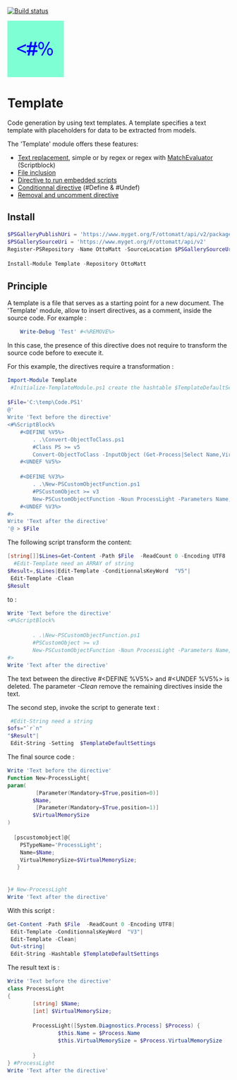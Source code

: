 [![Build status](https://ci.appveyor.com/api/projects/status/at6ayshrya5d3fgg?svg=true)](https://ci.appveyor.com/project/LaurentDardenne/template)

![Logo](https://raw.githubusercontent.com/LaurentDardenne/Template/master/Assets/Template.png)

# Template
Code generation by using text templates.
A template specifies a text template with placeholders for data to be extracted from models.

The 'Template' module offers these features:
 * [Text replacement](https://github.com/LaurentDardenne/Template/wiki/Text-replacement), simple or by regex or regex with [MatchEvaluator](https://msdn.microsoft.com/en-us/library/system.text.regularexpressions.matchevaluator(v=vs.110).aspx) (Scriptblock)
 * [File inclusion](https://github.com/LaurentDardenne/Template/wiki/File-inclusion)
 * [Directive to run embedded scripts](https://github.com/LaurentDardenne/Template/wiki/Directive-to-run-embedded-scripts)
 * [Conditionnal directive](https://github.com/LaurentDardenne/Template/wiki/Conditionnal-directives) (#Define & #Undef)
 * [Removal and uncomment directive](https://github.com/LaurentDardenne/Template/wiki/Removal-and-uncomment-directive)

## Install
```powershell
$PSGalleryPublishUri = 'https://www.myget.org/F/ottomatt/api/v2/package'
$PSGallerySourceUri = 'https://www.myget.org/F/ottomatt/api/v2'
Register-PSRepository -Name OttoMatt -SourceLocation $PSGallerySourceUri -PublishLocation $PSGalleryPublishUri #-InstallationPolicy Trusted

Install-Module Template -Repository OttoMatt
```
## Principle
A template is a file that serves as a starting point for a new document.
The 'Template' module, allow to insert directives, as a comment, inside the source code.
For example :
```Powershell
    Write-Debug 'Test' #<%REMOVE%>
```
In this case, the presence of this directive does not require to transform the source code before to execute it.

For this example, the directives require a transformation :
```Powershell
Import-Module Template
 #Initialize-TemplateModule.ps1 create the hashtable $TemplateDefaultSettings

$File='C:\temp\Code.PS1'
@'
Write 'Text before the directive'
<#%ScriptBlock%
    #<DEFINE %V5%>
        . .\Convert-ObjectToClass.ps1
        #Class PS >= v5
        Convert-ObjectToClass -InputObject (Get-Process|Select Name,VirtualMemorySize -First 1)
    #<UNDEF %V5%>

    #<DEFINE %V3%>
        . .\New-PSCustomObjectFunction.ps1
        #PSCustomObject >= v3
        New-PSCustomObjectFunction -Noun ProcessLight -Parameters Name,VirtualMemorySize -AsFunction
    #<UNDEF %V3%>
#>
Write 'Text after the directive'
'@ > $File
```
The following script transform the content:
```Powershell
[string[]]$Lines=Get-Content -Path $File  -ReadCount 0 -Encoding UTF8
  #Edit-Template need an ARRAY of string
$Result=,$Lines|Edit-Template -ConditionnalsKeyWord  "V5"|
 Edit-Template -Clean
$Result
```
to :
```Powershell
Write 'Text before the directive'
<#%ScriptBlock%

        . .\New-PSCustomObjectFunction.ps1
        #PSCustomObject >= v3
        New-PSCustomObjectFunction -Noun ProcessLight -Parameters Name,VirtualMemorySize -File
#>
Write 'Text after the directive'
```
The text between the directive \#&lt;DEFINE %V5%&gt; and \#&lt;UNDEF %V5%&gt; is deleted.
The parameter _*-Clean*_ remove the remaining directives inside the text.

The second step, invoke the script to generate text :
```Powershell
 #Edit-String need a string
$ofs="`r`n"
"$Result"|
 Edit-String -Setting  $TemplateDefaultSettings
```
The final source code :
```Powershell
Write 'Text before the directive'
Function New-ProcessLight{
param(
         [Parameter(Mandatory=$True,position=0)]
        $Name,
         [Parameter(Mandatory=$True,position=1)]
        $VirtualMemorySize
)

  [pscustomobject]@{
    PSTypeName='ProcessLight';
    Name=$Name;
    VirtualMemorySize=$VirtualMemorySize;
   }


}# New-ProcessLight
Write 'Text after the directive'
```

With this script :
```Powershell
Get-Content -Path $File  -ReadCount 0 -Encoding UTF8|
 Edit-Template -ConditionnalsKeyWord  "V3"|
 Edit-Template -Clean|
 Out-string|
 Edit-String -Hashtable $TemplateDefaultSettings
```
The result text is :
```Powershell
Write 'Text before the directive'
class ProcessLight
{
        [string] $Name;
        [int] $VirtualMemorySize;

        ProcessLight([System.Diagnostics.Process] $Process) {
                $this.Name = $Process.Name
                $this.VirtualMemorySize = $Process.VirtualMemorySize

        }
} #ProcessLight
Write 'Text after the directive'
```
